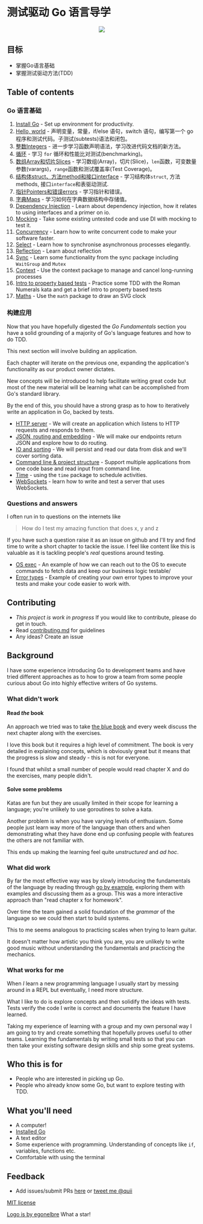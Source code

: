 # 测试驱动 Go 语言导学

<p align="center">
  <img src="red-green-blue-gophers-smaller.png" />
</p>

## 目标

* 掌握Go语言基础
* 掌握测试驱动方法(TDD)

## Table of contents

### Go 语言基础

1. [Install Go](install-go.md) - Set up environment for productivity.
2. [Hello, world](hello-world.md) - 声明变量，常量，if/else 语句，switch 语句，编写第一个 go 程序和测试代码。子测试(subtests)语法和闭包。
3. [整数Integers](integers.md) - 进一步学习函数声明语法，学习改进代码文档的新方法。
4. [循环](iteration.md) - 学习 `for` 循环和性能比对测试(benchmarking)。
5. [数组Array和切片Slices](arrays-and-slices.md) - 学习数组(Array)，切片(Slice)，`len`函数，可变数量参数(varargs)，`range`函数和测试覆盖率(Test Coverage)。
6. [结构体struct、方法method和接口interface](structs-methods-and-interfaces.md) - 学习结构体`struct`, 方法methods, 接口`interface`和表驱动测试.
7. [指针Pointers和错误errors](pointers-and-errors.md) - 学习指针和错误。
8. [字典Maps](maps.md) - 学习如何在字典数据结构中存储值。
9. [Dependency Injection](dependency-injection.md) - Learn about dependency injection, how it relates to using interfaces and a primer on io.
10. [Mocking](mocking.md) - Take some existing untested code and use DI with mocking to test it.
11. [Concurrency](concurrency.md) - Learn how to write concurrent code to make your software faster.
12. [Select](select.md) - Learn how to synchronise asynchronous processes elegantly.
13. [Reflection](reflection.md) - Learn about reflection
14. [Sync](sync.md) - Learn some functionality from the sync package including `WaitGroup` and `Mutex`
15. [Context](context.md) - Use the context package to manage and cancel long-running processes
16. [Intro to property based tests](roman-numerals.md) - Practice some TDD with the Roman Numerals kata and get a brief intro to property based tests
17. [Maths](math.md) - Use the `math` package to draw an SVG clock

### 构建应用

Now that you have hopefully digested the _Go Fundamentals_ section you have a solid grounding of a majority of Go's language features and how to do TDD.

This next section will involve building an application.

Each chapter will iterate on the previous one, expanding the application's functionality as our product owner dictates.

New concepts will be introduced to help facilitate writing great code but most of the new material will be learning what can be accomplished from Go's standard library.

By the end of this, you should have a strong grasp as to how to iteratively write an application in Go, backed by tests.

-   [HTTP server](http-server.md) - We will create an application which listens to HTTP requests and responds to them.
-   [JSON, routing and embedding](json.md) - We will make our endpoints return JSON and explore how to do routing.
-   [IO and sorting](io.md) - We will persist and read our data from disk and we'll cover sorting data.
-   [Command line & project structure](command-line.md) - Support multiple applications from one code base and read input from command line.
-   [Time](time.md) - using the `time` package to schedule activities.
-   [WebSockets](websockets.md) - learn how to write and test a server that uses WebSockets.

### Questions and answers

I often run in to questions on the internets like

> How do I test my amazing function that does x, y and z

If you have such a question raise it as an issue on github and I'll try and find time to write a short chapter to tackle the issue. I feel like content like this is valuable as it is tackling people's _real_ questions around testing.

-   [OS exec](os-exec.md) - An example of how we can reach out to the OS to execute commands to fetch data and keep our business logic testable/
-   [Error types](error-types.md) - Example of creating your own error types to improve your tests and make your code easier to work with.

## Contributing

-   _This project is work in progress_ If you would like to contribute, please do get in touch.
-   Read [contributing.md](https://github.com/quii/learn-go-with-tests/tree/842f4f24d1f1c20ba3bb23cbc376c7ca6f7ca79a/contributing.md) for guidelines
-   Any ideas? Create an issue

## Background

I have some experience introducing Go to development teams and have tried different approaches as to how to grow a team from some people curious about Go into highly effective writers of Go systems.

### What didn't work

#### Read _the_ book

An approach we tried was to take [the blue book](https://www.amazon.co.uk/Programming-Language-Addison-Wesley-Professional-Computing/dp/0134190440) and every week discuss the next chapter along with the exercises.

I love this book but it requires a high level of commitment. The book is very detailed in explaining concepts, which is obviously great but it means that the progress is slow and steady - this is not for everyone.

I found that whilst a small number of people would read chapter X and do the exercises, many people didn't.

#### Solve some problems

Katas are fun but they are usually limited in their scope for learning a language; you're unlikely to use goroutines to solve a kata.

Another problem is when you have varying levels of enthusiasm. Some people just learn way more of the language than others and when demonstrating what they have done end up confusing people with features the others are not familiar with.

This ends up making the learning feel quite _unstructured_ and _ad hoc_.

### What did work

By far the most effective way was by slowly introducing the fundamentals of the language by reading through [go by example](https://gobyexample.com/), exploring them with examples and discussing them as a group. This was a more interactive approach than "read chapter x for homework".

Over time the team gained a solid foundation of the _grammar_ of the language so we could then start to build systems.

This to me seems analogous to practicing scales when trying to learn guitar.

It doesn't matter how artistic you think you are, you are unlikely to write good music without understanding the fundamentals and practicing the mechanics.

### What works for me

When _I_ learn a new programming language I usually start by messing around in a REPL but eventually, I need more structure.

What I like to do is explore concepts and then solidify the ideas with tests. Tests verify the code I write is correct and documents the feature I have learned.

Taking my experience of learning with a group and my own personal way I am going to try and create something that hopefully proves useful to other teams. Learning the fundamentals by writing small tests so that you can then take your existing software design skills and ship some great systems.

## Who this is for

-   People who are interested in picking up Go.
-   People who already know some Go, but want to explore testing with TDD.

## What you'll need

-   A computer!
-   [Installed Go](https://golang.org/)
-   A text editor
-   Some experience with programming. Understanding of concepts like `if`, variables, functions etc.
-   Comfortable with using the terminal

## Feedback

-   Add issues/submit PRs [here](https://github.com/quii/learn-go-with-tests) or [tweet me @quii](https://twitter.com/quii)

[MIT license](LICENSE.md)

[Logo is by egonelbre](https://github.com/egonelbre) What a star!
